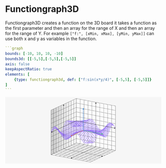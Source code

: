 # Functiongraph3D

Functiongraph3D creates a function on the 3D board it takes a function as the first parameter and then an array for the range of X and then an array for the range of Y. For example `["f:", [xMin, xMax], [yMin, yMax]]` can use both x and y as variables in the function.

````yaml
```graph
bounds: [-10, 10, 10, -10]
bounds3d: [[-5,5],[-5,5],[-5,5]]
axis: false
keepAspectRatio: true
elements: [
	{type: functiongraph3d, def: ["f:sin(x*y/4)", [-5,5], [-5,5]]}
]
```
````

![functiongraph3d](../../imgs/Functiongraph3D-graph-1.png)

